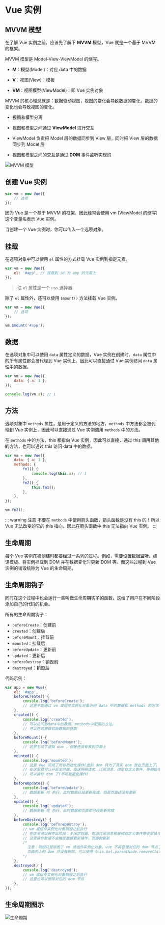 # Vue 实例

## MVVM 模型

在了解 Vue 实例之前，应该先了解下 **MVVM** 模型，Vue 就是一个基于 MVVM 的框架。

MVVM 模型是 Model-View-ViewModel 的缩写。

-   **M**：模型(Model)：对应 data 中的数据

-   **V**：视图(View)：模板

-   **VM**：视图模型(ViewModel)：即 Vue 实例对象

MVVM 的核心理念就是：数据驱动视图，视图的变化会导致数据的变化，数据的变化也会导致视图的变化。

-   视图和模型分离

-   视图和模型之间通过 **ViewModel** 进行交互

-   ViewModel 负责把 Model 层的数据同步到 View 层，同时把 View 层的数据同步到 Model 层

-   视图和模型之间的交互是通过 **DOM** 事件监听实现的

![MVVM 模型](/images/frontend/vue/mvvm.webp)

## 创建 Vue 实例

```js
var vm = new Vue({
	// 选项
});
```

因为 Vue 是一个基于 MVVM 的框架，因此经常会使用 vm (ViewModel 的缩写) 这个变量名表示 Vue 实例。

当创建一个 Vue 实例时，你可以传入一个选项对象。

## 挂载

在选项对象中可以使用 `el` 属性的方式挂载 Vue 实例到指定元素。

```js
var vm = new Vue({
	el: '#app', // 挂载到 id 为 app 的元素上
});
```

> 注 `el` 属性是一个 css 选择器

除了 `el` 属性外，还可以使用 `$mount()` 方法挂载 Vue 实例。

```js
var vm = new Vue({
	// 选项
});

vm.$mount('#app');
```

## 数据

在选项对象中可以使用 `data` 属性定义的数据，Vue 实例在创建时，`data` 属性中的所有属性都会被代理到 Vue 实例上，因此可以直接通过 Vue 实例访问 `data` 属性中的数据。

```js
var vm = new Vue({
	data: { a: 1 },
});

console.log(vm.a); // 1
```

## 方法

选项对象中 `methods` 属性，是用于定义的方法的地方，`methods` 中方法都会被代理到 Vue 实例上，因此可以直接通过 Vue 实例调用 `methods` 中的方法。

在 `methods` 中的方法，this 都指向 Vue 实例，因此可以直接，通过 this 调用其他的方法，也可以通过 this 访问 data 中的数据。

```js
var vm = new Vue({
	data: { a: 1 },
	methods: {
		fn1() {
			console.log(this.a); // 1
		},
		fn2() {
			this.fn1();
		},
	},
});

vm.fn2();
```

::: warning 注意
不要在 `methods` 中使用箭头函数，箭头函数是没有 this 的！所以 Vue 无法改变的它的 this 指向，因此在箭头函数中 this 无法指向 Vue 实例。
:::

## 生命周期

每个 Vue 实例在被创建时都要经过一系列的过程。例如，需要设置数据监听、编译模板、将实例挂载到 DOM 并在数据变化时更新 DOM 等。而这些过程到 Vue 实例的销毁统称为 Vue 的生命周期。

## 生命周期钩子

同时在这个过程中也会运行一些叫做生命周期钩子的函数，这给了用户在不同阶段添加自己的代码的机会。

所有的生命周期钩子：

-   `beforeCreate`：创建前
-   `created`：创建后
-   `beforeMount`：挂载前
-   `mounted`：挂载后
-   `beforeUpdate`：更新前
-   `updated`：更新后
-   `beforeDestroy`：销毁前
-   `destroyed`：销毁后

代码示例：

```js
var app = new Vue({
	el: '#app',
	beforeCreate() {
		console.log('beforeCreate');
		// 这里不能通过 vm 或组件实例化对象访问 data 中的数据和 methods 的方法
	},
	created() {
		console.log('created');
		// 可以访问到data中的数据、methods中配置的方法。
		// 可以在这里做初始数据的获取
	},
	beforeMount() {
		console.log('beforeMount');
		// 这里生成了虚拟 dom ，但是还没有放到页面上
	},
	mounted() {
		console.log('mounted');
		// 这里 vue 完成了所有初始化操作(虚拟 dom 转为了真实 dom 放在页面上了)
		// 在这里就可以开启定时器、发送网络请求、订阅消息、绑定自定义事件、等初始化操作。
		// 可以操作 dom 了(尽可能避免操作)
	},
	beforeUpdate() {
		console.log('beforeUpdate');
		// 数据更新 时 执行，此时数据已经更新完成，但是页面还没有更新
	},
	updated() {
		console.log('updated');
		// 数据更新 完 执行，此时数据和页面都已经更新完成
	},
	beforeDestroy() {
		console.log('beforeDestroy');
		// vm 或组件实例化对象销毁之前执行
		// 在这里可以般在此阶段：关闭定时器、取消订阅消息和解绑自定义事件等收尾操作
		// 这里操作数据不会触发数据更新操作，页面的更新
		/*
          注意：销毁只是销毁了 vm 或组件实例化对象，vue 不再管理对应的 dom 节点了，视图也不会随着数据变化进行更新了，
          页面的上的 dom 并没有删除，可以使用 this.$el.parentNode.removeChild(this.$el) 删除对应的 dom 节点
        */
	},
	destroyed() {
		console.log('destroyed');
		// vm 或组件实例化对象销毁之后执行
		// 这里也可以删除对应的 dom 节点
	},
});
```

## 生命周期图示

![生命周期](/images/frontend/vue/lifecycle_v2.webp)
